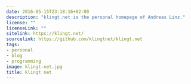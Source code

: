 ```yaml
---
date: 2016-05-15T23:18:16+02:00
description: "klingt.net is the personal homepage of Andreas Linz."
license: ""
licenseLink: ""
sitelink: https://klingt.net/
sourcelink: https://github.com/klingtnet/klingt.net
tags:
- personal
- blog
- programming
image: klingt-net.jpg
title: klingt net
---
```


